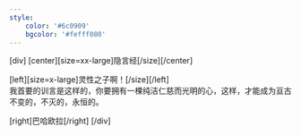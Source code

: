 ```yaml
---
style:
    color: '#6c0909'
    bgcolor: '#fefff080'
---
```

[div]
[center][size=xx-large]隐言经[/size][/center]

[left][size=x-large]灵性之子啊！[/size][/left]  
我首要的训言是这样的，你要拥有一棵纯洁仁慈而光明的心，这样，才能成为亘古不变的，不灭的，永恒的。


[right]巴哈欧拉[/right]
[/div]
